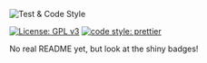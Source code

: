 ![Test & Code Style](https://github.com/nxu/tracklist-tool/actions/workflows/test.yml/badge.svg)

[![License: GPL v3](https://img.shields.io/badge/License-GPLv3-blue.svg)](https://www.gnu.org/licenses/gpl-3.0)
[![code style: prettier](https://img.shields.io/badge/code_style-prettier-ff69b4.svg?style=flat-square)](https://github.com/prettier/prettier)

No real README yet, but look at the shiny badges!
